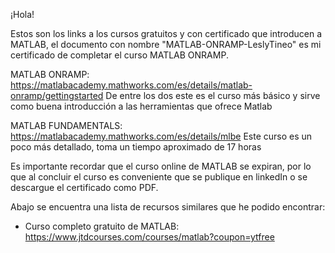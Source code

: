 ¡Hola!

Estos son los links a los cursos gratuitos y con certificado que introducen a MATLAB, el documento con nombre "MATLAB-ONRAMP-LeslyTineo" es mi certificado de completar el curso MATLAB ONRAMP.

MATLAB ONRAMP: https://matlabacademy.mathworks.com/es/details/matlab-onramp/gettingstarted
De entre los dos este es el curso más básico y sirve como buena introducción a las herramientas que ofrece Matlab 

MATLAB FUNDAMENTALS: https://matlabacademy.mathworks.com/es/details/mlbe
Este curso es un poco más detallado, toma un tiempo aproximado de 17 horas

Es importante recordar que el curso online de MATLAB se expiran, por lo que al concluir el curso es conveniente que se publique en linkedIn o se descargue el certificado como PDF.

Abajo se encuentra una lista de recursos similares que he podido encontrar:
- Curso completo gratuito de MATLAB: https://www.jtdcourses.com/courses/matlab?coupon=ytfree
